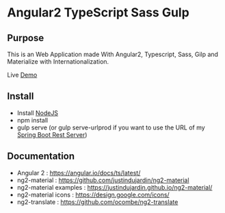 # Angular2 TypeScript Sass Gulp


## Purpose 

This is an Web Application made With Angular2, Typescript, Sass, Gilp and Materialize with Internationalization.

Live [Demo](http://vagabond.synology.me:81/sample-angular2/#/home)

## Install

 * Install [NodeJS](https://nodejs.org/en/)
 * npm install
 * gulp serve (or gulp serve-urlprod if you want to use the URL of my [Spring Boot Rest Server](http://vagabond.synology.me:8080/))
 
## Documentation

 * Angular 2 : https://angular.io/docs/ts/latest/
 * ng2-material : https://github.com/justindujardin/ng2-material
 * ng2-material examples : https://justindujardin.github.io/ng2-material/
 * ng2-material icons : https://design.google.com/icons/
 * ng2-translate : https://github.com/ocombe/ng2-translate
